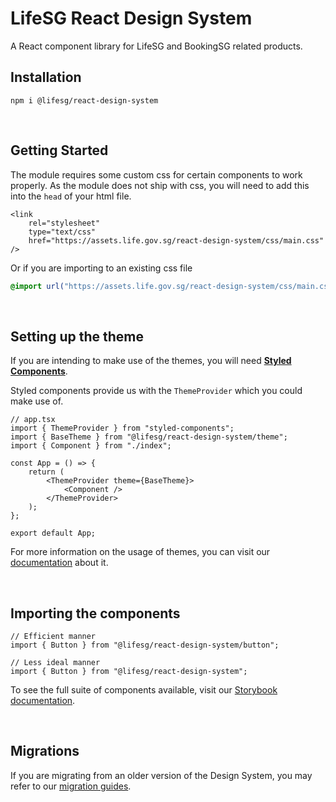 # LifeSG React Design System

A React component library for LifeSG and BookingSG related products.

## Installation

```
npm i @lifesg/react-design-system
```

<br />

## Getting Started

The module requires some custom css for certain components to work properly. As the module does not ship with css, you will need to add this into the `head` of your html file.

```tsx
<link
    rel="stylesheet"
    type="text/css"
    href="https://assets.life.gov.sg/react-design-system/css/main.css"
/>
```

Or if you are importing to an existing css file

```css
@import url("https://assets.life.gov.sg/react-design-system/css/main.css");
```

<br />

## Setting up the theme

If you are intending to make use of the themes, you will need [**Styled Components**](https://styled-components.com/docs).

Styled components provide us with the `ThemeProvider` which you could make use of.

```tsx
// app.tsx
import { ThemeProvider } from "styled-components";
import { BaseTheme } from "@lifesg/react-design-system/theme";
import { Component } from "./index";

const App = () => {
    return (
        <ThemeProvider theme={BaseTheme}>
            <Component />
        </ThemeProvider>
    );
};

export default App;
```

For more information on the usage of themes, you can visit our [documentation](https://designsystem.life.gov.sg/react/index.html?path=/docs/getting-started-themes--page) about it.

<br />

## Importing the components

```tsx
// Efficient manner
import { Button } from "@lifesg/react-design-system/button";

// Less ideal manner
import { Button } from "@lifesg/react-design-system";
```

To see the full suite of components available, visit our [Storybook documentation](https://designsystem.life.gov.sg/react/index.html?path=/story/getting-started-installation--page).

<br />

## Migrations

If you are migrating from an older version of the Design System, you may refer to our [migration guides](https://github.com/LifeSG/react-design-system/wiki).
